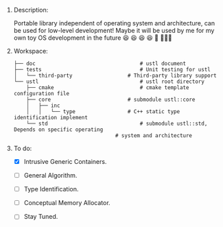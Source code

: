 

1. Description:

   Portable library independent of operating system and architecture, can be used for low-level development! Maybe it will be used by me for my own toy OS development in the future  :satisfied:  :satisfied:  :satisfied:  :satisfied: :pray: :pray::pray::pray:

2. Workspace:

   ```
   ├── doc									# ustl document
   ├── tests								# Unit testing for ustl
   │   └── third-party					# Third-party library support
   └── ustl									# ustl root directory
       ├── cmake							# cmake template configuration file
       ├── core							# submodule ustl::core
       │   ├── inc
       │   │   └── type					# C++ static type identification implement
       └── std								# submodule ustl::std, Depends on specific operating 																	 
                                    # system and architecture
   ```

3. To do:

   - [x] Intrusive Generic Containers.
   - [ ] General Algorithm.
   - [ ] Type Identification.
   - [ ] Conceptual Memory Allocator.
   - [ ] Stay Tuned.

